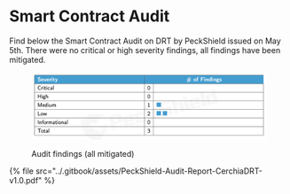 # Smart Contract Audit

Find below the Smart Contract Audit on DRT by PeckShield issued on May 5th. There were no critical or high severity findings, all findings have been mitigated.

<figure><img src="../.gitbook/assets/image.png" alt=""><figcaption><p>Audit findings (all mitigated)</p></figcaption></figure>

{% file src="../.gitbook/assets/PeckShield-Audit-Report-CerchiaDRT-v1.0.pdf" %}
